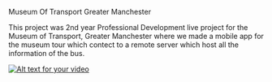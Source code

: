 Museum Of Transport Greater Manchester

This project was 2nd year Professional Development live project for the Museum of Transport, Greater Manchester where we made a mobile app for the museum tour which contect to a remote server which host all the information of the bus.


[![Alt text for your video](http://img.youtube.com/vi/y1NqbHgwv5g/2.jpg)](https://www.youtube.com/watch?v=y1NqbHgwv5g&feature=youtu.be)
